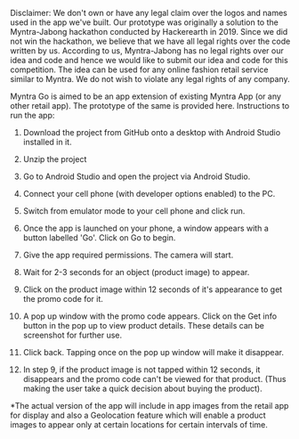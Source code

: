Disclaimer: We don't own or have any legal claim over the logos and names used in the app we've built. Our prototype was originally a solution to the Myntra-Jabong hackathon conducted by Hackerearth in 2019. Since we did not win the hackathon, we believe that we have all legal rights over the code written by us. According to us, Myntra-Jabong has no legal rights over our idea and code and hence we would like to submit our idea and code for this competition. The idea can be used for any online fashion retail service similar to Myntra. We do not wish to violate any legal rights of any company.

Myntra Go is aimed to be an app extension of existing Myntra App (or any other retail app). The prototype of the same is provided here. Instructions to run the app:

1. Download the project from GitHub onto a desktop with Android Studio installed in it. 
2. Unzip the project 
3. Go to Android Studio and open the project via Android Studio. 
4. Connect your cell phone (with developer options enabled) to the PC. 
5. Switch from emulator mode to your cell phone and click run. 
6. Once the app is launched on your phone, a window appears with a button labelled 'Go'. Click on Go to begin. 
7. Give the app required permissions. The camera will start. 
8. Wait for 2-3 seconds for an object (product image) to appear. 
9. Click on the product image within 12 seconds of it's appearance to get the promo code for it. 
10. A pop up window with the promo code appears. Click on the Get info button in the pop up to view product details. These details can be screenshot for further use. 
11. Click back. Tapping once on the pop up window will make it disappear. 

12. In step 9, if the product image is not tapped within 12 seconds, it disappears and the promo code can't be viewed for that product. (Thus making the user take a quick decision about buying the product).

*The actual version of the app will include in app images from the retail app for display and also a Geolocation feature which will enable a product images to appear only at certain locations for certain intervals of time.
